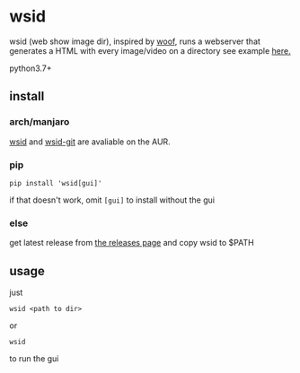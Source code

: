 # wsid

wsid (web show image dir), inspired by [woof](https://github.com/simon-budig/woof), runs a webserver that generates a HTML with every image/video on a directory
see example [here.](https://youtu.be/23L44tVQZZE)

python3.7+
## install
### arch/manjaro
[wsid](https://aur.archlinux.org/wsid) and [wsid-git](https://aur.archlinux.org/wsid-git) are avaliable on the AUR.
### pip
```
pip install 'wsid[gui]'
```
if that doesn't work, omit `[gui]` to install without the gui
### else
get latest release from [the releases page](https://github.com/matheuz1210/wsid/releases) and copy wsid to $PATH
## usage
just
```
wsid <path to dir>
```
or
```
wsid
```
to run the gui
